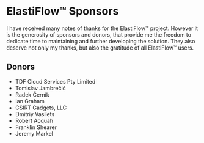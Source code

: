 # ElastiFlow&trade; Sponsors

I have received many notes of thanks for the ElastiFlow&trade; project. However it is the generosity of sponsors and donors, that provide me the freedom to dedicate time to maintaining and further developing the solution. They also deserve not only my thanks, but also the gratitude of all ElastiFlow&trade; users.

## Donors

* TDF Cloud Services Pty Limited
* Tomislav Jambrečić
* Radek Černík
* Ian Graham
* CSIRT Gadgets, LLC
* Dmitriy Vasilets
* Robert Acquah
* Franklin Shearer
* Jeremy Markel
